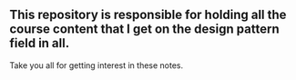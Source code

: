 ## This repository is responsible for holding all the course content that I get on the design pattern field in all.
Take you all for getting interest in these notes.
